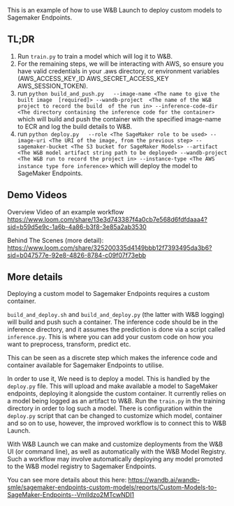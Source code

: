 This is an example of how to use W&B Launch to deploy custom models to Sagemaker Endpoints.

## TL;DR

1. Run ``train.py`` to train a model which will log it to W&B.
2. For the remaining steps, we will be interacting with AWS, so ensure you have valid credentials in your .aws directory, or environment variables (AWS_ACCESS_KEY_ID AWS_SECRET_ACCESS_KEY AWS_SESSION_TOKEN).
3. run ``python build_and_push.py   --image-name <The name to give the built image  [required]> --wandb-project  <The name of the W&B project to record the build  of the run in> --inference-code-dir <The directory containing the inference code for the container>`` which will build and push the container with the specified image-name to ECR and log the build details to W&B.
4. run ``python deploy.py   --role <The SageMaker role to be used> --image-uri <The URI of the image, from the previous step> --sagemaker-bucket <The S3 bucket for SageMaker Models> --artifact <The W&B model artifact string path to be deployed> --wandb-project <The W&B run to record the project in> --instance-type <The AWS instance type fore inference>`` which will deploy the model to SageMaker Endpoints.

## Demo Videos
Overview Video of an example workflow https://www.loom.com/share/13e3d743387f4a0cb7e568d6fdfdaaa4?sid=b59d5e9c-1a6b-4a86-b3f8-3e85a2ab3530

Behind The Scenes (more detail): https://www.loom.com/share/325200335d4149bbb12f7393495da3b6?sid=b047577e-92e8-4826-8784-c09f07f73ebb

## More details

Deploying a custom model to Sagemaker Endpoints requires a custom container.

``build_and_deploy.sh`` and `build_and_deploy.py` (the latter with W&B logging) will build and push such a container. The inference code should be in the inference directory, and it assumes the prediction is done via a script called ``inference.py``. This is where you can add your custom code on how you want to preprocess, transform, predict etc.

This can be seen as a discrete step which makes the inference code and container available for Sagemaker Endpoints to utilise.

In order to use it, We need is to deploy a model. This is handled by the `deploy.py` file. This will upload and make available a model to SageMaker endpoints, deploying it alongside the custom container. It currently relies on a model being logged as an artifact to W&B. Run the `train.py` in the training directory in order to log such a model. There is configuration within the ``deploy.py`` script that can be changed to customize which model, container and so on to use, however, the improved workflow is to connect this to W&B Launch.

With W&B Launch we can make and customize deployments from the W&B UI (or command line), as well as automatically with the W&B Model Registry. Such a workflow may involve automatically deploying any model promoted to the W&B model registry to Sagemaker Endpoints. 

You can see more details about this here: https://wandb.ai/wandb-smle/sagemaker-endpoints-custom-models/reports/Custom-Models-to-SageMaker-Endpoints--Vmlldzo2MTcwNDI1

